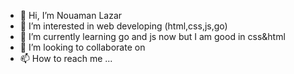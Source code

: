 - 👋 Hi, I’m Nouaman Lazar
- 👀 I’m interested in web developing (html,css,js,go)
- 🌱 I’m currently learning go and js now but I am good in css&html
- 💞️ I’m looking to collaborate on 
- 📫 How to reach me ...

<!---
lazar1234lazar/lazar1234lazar is a ✨ special ✨ repository because its `README.md` (this file) appears on your GitHub profile.
You can click the Preview link to take a look at your changes.
--->
